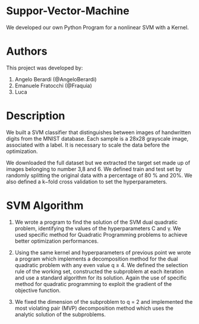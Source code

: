 # Suppor-Vector-Machine
We developed our own Python Program for a nonlinear SVM with a Kernel.

# Authors 

This project was developed by:

1. Angelo Berardi (@AngeloBerardi)
2. Emanuele Fratocchi (@Fraquia)
3. Luca 

# Description 

We built a  SVM classifier that distinguishes between images of handwritten digits from the MNIST database. Each sample is a 28x28 grayscale image, associated with a label. It is necessary to scale the data before the optimization.

We downloaded the full dataset but we extracted the target set made up of images belonging to number 3,8 and 6. We defined train and test  set by randomly splitting the original data with a percentage of 80 % and 20%. We also defined a k−fold cross validation to set
the hyperparameters. 

# SVM Algorithm

1. We wrote a program to find the solution of the SVM dual quadratic problem, identifying the values of the hyperparameters C and γ. We used specific method for Quadratic Programming problems to achieve better optimization performances.

2. Using the same kernel and hyperparameters of previous point we wrote a program which implements a decomposition method for the dual quadratic problem with any even value q ≥ 4. We defined the selection rule of the working set, constructed the subproblem at each iteration and use a standard algorithm for its solution. Again the use of specific method for quadratic programming to exploit the gradient of the objective function.

3. We fixed the dimension of the subproblem to q = 2 and implemented the most violating pair (MVP) decomposition method which uses the analytic solution of the subproblems.
